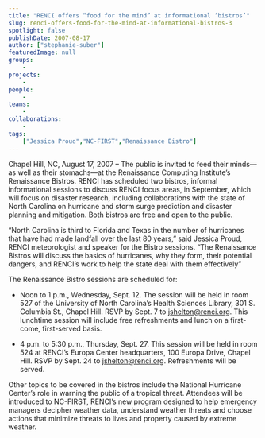 ```yaml
---
title: "RENCI offers “food for the mind” at informational ‘bistros’"
slug: renci-offers-food-for-the-mind-at-informational-bistros-3
spotlight: false
publishDate: 2007-08-17
author: ["stephanie-suber"]
featuredImage: null
groups:
    - 
projects:
    - 
people:
    - 
teams: 
    - 
collaborations:
    - 
tags:
    ["Jessica Proud","NC-FIRST","Renaissance Bistro"]
---
```

Chapel Hill, NC, August 17, 2007 – The public is invited to feed their minds—as well as their stomachs—at the Renaissance Computing Institute’s Renaissance Bistros. RENCI has scheduled two bistros, informal informational sessions to discuss RENCI focus areas, in September, which will focus on disaster research, including collaborations with the state of North Carolina on hurricane and storm surge prediction and disaster planning and mitigation. Both bistros are free and open to the public.

<!--more-->

“North Carolina is third to Florida and Texas in the number of hurricanes that have had made landfall over the last 80 years,” said Jessica Proud, RENCI meteorologist and speaker for the Bistro sessions. “The Renaissance Bistros will discuss the basics of hurricanes, why they form, their potential dangers, and RENCI’s work to help the state deal with them effectively”

The Renaissance Bistro sessions are scheduled for:
<ul type="disc">
	<li>Noon to 1 p.m., Wednesday, Sept. 12. The session will be held in room 527 of the University of North Carolina’s Health Sciences Library, 301 S. Columbia St., Chapel Hill. RSVP by Sept. 7 to <a href="mailto:jshelton@renci.org">jshelton@renci.org</a>. This lunchtime session will include free refreshments and lunch on a first-come, first-served basis.</li>
</ul>
<ul type="disc">
	<li>4 p.m. to 5:30 p.m., Thursday, Sept. 27. This session will be held in room 524 at RENCI’s Europa Center headquarters, 100 Europa Drive, Chapel Hill. RSVP by Sept. 24 to <a href="mailto:jshelton@renci.org">jshelton@renci.org</a>. Refreshments will be served.</li>
</ul>
Other topics to be covered in the bistros include the National Hurricane Center’s role in warning the public of a tropical threat. Attendees will be introduced to NC-FIRST, RENCI’s new program designed to help emergency managers decipher weather data, understand weather threats and choose actions that minimize threats to lives and property caused by extreme weather.
